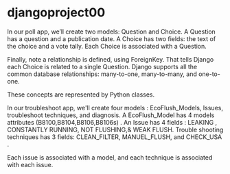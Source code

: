 # djangoproject00

In our poll app, we’ll create two models: Question and Choice. A Question has a question and a publication date. A Choice has two fields: the text of the choice and a vote tally. Each Choice is associated with a Question.

Finally, note a relationship is defined, using ForeignKey. That tells Django each Choice is related to a single Question. Django supports all the common database relationships: many-to-one, many-to-many, and one-to-one.

These concepts are represented by Python classes. 

In our troubleshoot app, we'll create four models : EcoFlush_Models, Issues, troubleshoot techniques, and diagnosis. A EcoFlush_Model has 4 models attributes (B8100,B8104,B8106,B8106s) . An Issue has 4 fields : LEAKING , CONSTANTLY RUNNING, NOT FLUSHING,&  WEAK FLUSH. Trouble shooting techniques has 3 fields: CLEAN_FILTER, MANUEL_FLUSH, and CHECK_USA  .

Each issue is associated with a model, and each technique is associated with each issue.
